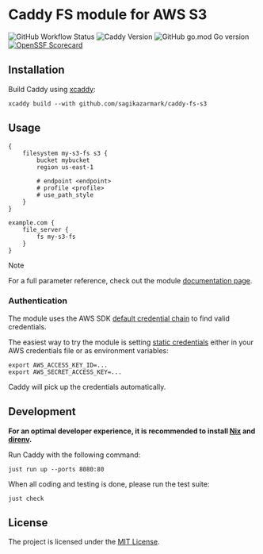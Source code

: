 # Caddy FS module for AWS S3

![GitHub Workflow Status](https://img.shields.io/github/actions/workflow/status/sagikazarmark/caddy-fs-s3/ci.yaml?style=flat-square)
![Caddy Version](https://img.shields.io/badge/caddy%20version-%3E=2.10.x-61CFDD.svg?style=flat-square)
![GitHub go.mod Go version](https://img.shields.io/github/go-mod/go-version/sagikazarmark/caddy-fs-s3?style=flat-square&color=61CFDD)
[![OpenSSF Scorecard](https://api.securityscorecards.dev/projects/github.com/sagikazarmark/caddy-fs-s3/badge?style=flat-square)](https://deps.dev/go/github.com%252Fsagikazarmark%252Fcaddy-fs-s3)

## Installation

Build Caddy using [xcaddy](https://github.com/caddyserver/xcaddy):

```shell
xcaddy build --with github.com/sagikazarmark/caddy-fs-s3
```

## Usage

```caddyfile
{
	filesystem my-s3-fs s3 {
		bucket mybucket
		region us-east-1

		# endpoint <endpoint>
		# profile <profile>
		# use_path_style
	}
}

example.com {
    file_server {
        fs my-s3-fs
    }
}
```

> [!NOTE]
> For a full parameter reference, check out the module [documentation page](https://caddyserver.com/docs/modules/caddy.fs.s3).

### Authentication

The module uses the AWS SDK [default credential chain](https://docs.aws.amazon.com/sdkref/latest/guide/standardized-credentials.html) to find valid credentials.

The easiest way to try the module is setting [static credentials](https://docs.aws.amazon.com/sdkref/latest/guide/feature-static-credentials.html) either in your AWS credentials file or as environment variables:

```shell
export AWS_ACCESS_KEY_ID=...
export AWS_SECRET_ACCESS_KEY=...
```

Caddy will pick up the credentials automatically.

## Development

**For an optimal developer experience, it is recommended to install [Nix](https://nixos.org/download.html) and [direnv](https://direnv.net/docs/installation.html).**

Run Caddy with the following command:

```shell
just run up --ports 8080:80
```

When all coding and testing is done, please run the test suite:

```shell
just check
```

## License

The project is licensed under the [MIT License](LICENSE).

